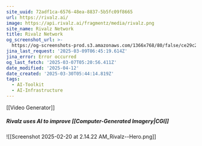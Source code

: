 ```yaml
---
site_uuid: 72adf1ca-6576-48ea-8837-5b5fc09f8665
url: https://rivalz.ai/
image: https://api.rivalz.ai/fragmentz/media/rivalz.png
site_name: Rivalz Network
title: Rivalz Network
og_screenshot_url: >-
  https://og-screenshots-prod.s3.amazonaws.com/1366x768/80/false/ce29c2865eb481cd859533e131b161d05f1d37bdab4fdab1fbebca2944b8c3f3.jpeg
jina_last_request: '2025-03-09T06:45:19.614Z'
jina_error: Error occurred
og_last_fetch: '2025-03-07T05:20:56.411Z'
date_modified: '2025-04-12'
date_created: '2025-03-30T05:44:14.819Z'
tags:
  - AI-Toolkit
  - AI-Infrastructure
---
```




















































[[Video Generator]]
##### Rivalz uses AI to improve [[Computer-Generated Imagery|CGI]]
![[Screenshot 2025-02-20 at 2.14.22 AM_Rivalz--Hero.png]]
